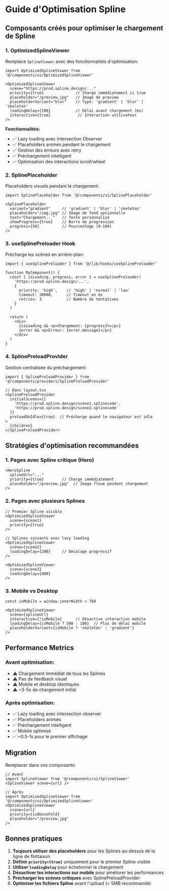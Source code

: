 # Guide d'Optimisation Spline

## Composants créés pour optimiser le chargement de Spline

### 1. OptimizedSplineViewer
Remplace `SplineViewer` avec des fonctionnalités d'optimisation:

```tsx
import OptimizedSplineViewer from '@/components/ui/OptimizedSplineViewer'

<OptimizedSplineViewer
  scene="https://prod.spline.design/..."
  priority={true}              // Charge immédiatement si true
  placeholder="/preview.jpg"   // Image de preview
  placeholderVariant="blur"    // Type: 'gradient' | 'blur' | 'skeleton'
  loadingDelay={100}           // Délai avant chargement (ms)
  interactive={true}            // Interaction utilisateur
/>
```

**Fonctionnalités:**
- ✅ Lazy loading avec Intersection Observer
- ✅ Placeholders animés pendant le chargement
- ✅ Gestion des erreurs avec retry
- ✅ Préchargement intelligent
- ✅ Optimisation des interactions scroll/wheel

### 2. SplinePlaceholder
Placeholders visuels pendant le chargement:

```tsx
import SplinePlaceholder from '@/components/ui/SplinePlaceholder'

<SplinePlaceholder
  variant="gradient"     // 'gradient' | 'blur' | 'skeleton'
  placeholder="/img.jpg" // Image de fond optionnelle
  text="Chargement..."   // Texte personnalisé
  showProgress={true}    // Barre de progression
  progress={50}          // Pourcentage (0-100)
/>
```

### 3. useSplinePreloader Hook
Précharge les scènes en arrière-plan:

```tsx
import { useSplinePreloader } from '@/lib/hooks/useSplinePreloader'

function MyComponent() {
  const { isLoading, progress, error } = useSplinePreloader(
    'https://prod.spline.design/...',
    {
      priority: 'high',    // 'high' | 'normal' | 'low'
      timeout: 30000,      // Timeout en ms
      retries: 3           // Nombre de tentatives
    }
  )

  return (
    <div>
      {isLoading && <p>Chargement: {progress}%</p>}
      {error && <p>Erreur: {error.message}</p>}
    </div>
  )
}
```

### 4. SplinePreloadProvider
Gestion centralisée du préchargement:

```tsx
import { SplinePreloadProvider } from '@/components/providers/SplinePreloadProvider'

// Dans layout.tsx
<SplinePreloadProvider
  initialScenes={[
    'https://prod.spline.design/scene1.splinecode',
    'https://prod.spline.design/scene2.splinecode'
  ]}
  preloadOnIdle={true}  // Précharge quand le navigateur est idle
>
  {children}
</SplinePreloadProvider>
```

## Stratégies d'optimisation recommandées

### 1. Pages avec Spline critique (Hero)
```tsx
<HeroSpline
  splineUrl="..."
  priority={true}        // Charge immédiatement
  placeholder="/preview.jpg"  // Image floue pendant chargement
/>
```

### 2. Pages avec plusieurs Splines
```tsx
// Premier Spline visible
<OptimizedSplineViewer
  scene={scene1}
  priority={true}
/>

// Splines suivants avec lazy loading
<OptimizedSplineViewer
  scene={scene2}
  loadingDelay={200}     // Décalage progressif
/>

<OptimizedSplineViewer
  scene={scene3}
  loadingDelay={400}
/>
```

### 3. Mobile vs Desktop
```tsx
const isMobile = window.innerWidth < 768

<OptimizedSplineViewer
  scene={splineUrl}
  interactive={!isMobile}      // Désactive interaction mobile
  loadingDelay={isMobile ? 500 : 100}  // Plus de délai mobile
  placeholderVariant={isMobile ? 'skeleton' : 'gradient'}
/>
```

## Performance Metrics

### Avant optimisation:
- ⚠️ Chargement immédiat de tous les Splines
- ⚠️ Pas de feedback visuel
- ⚠️ Mobile et desktop identiques
- ⚠️ ~3-5s de chargement initial

### Après optimisation:
- ✅ Lazy loading avec intersection observer
- ✅ Placeholders animés
- ✅ Préchargement intelligent
- ✅ Mobile optimisé
- ✅ ~0.5-1s pour le premier affichage

## Migration

Remplacer dans vos composants:

```tsx
// Avant
import SplineViewer from '@/components/ui/SplineViewer'
<SplineViewer scene={url} />

// Après
import OptimizedSplineViewer from '@/components/ui/OptimizedSplineViewer'
<OptimizedSplineViewer
  scene={url}
  priority={isAboveFold}
  placeholder="/preview.jpg"
/>
```

## Bonnes pratiques

1. **Toujours utiliser des placeholders** pour les Splines au-dessus de la ligne de flottaison
2. **Définir `priority={true}`** uniquement pour le premier Spline visible
3. **Utiliser `loadingDelay`** pour échelonner le chargement
4. **Désactiver les interactions sur mobile** pour améliorer les performances
5. **Précharger les scènes critiques** avec SplinePreloadProvider
6. **Optimiser les fichiers Spline** avant l'upload (< 5MB recommandé)